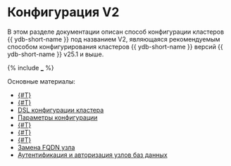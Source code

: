 # Конфигурация V2

В этом разделе документации описан способ конфигурации кластеров {{ ydb-short-name }} под названием V2, являющаяся рекомендуемым способом конфигурирования кластеров {{ ydb-short-name }} версий {{ ydb-short-name }} v25.1 и выше.

{% include [_](../_includes/configuration-version-note.md) %}

Основные материалы:

- [{#T}](config-overview.md)
- [{#T}](update-config.md)
- [DSL конфигурации кластера](dynamic-config-selectors.md)
- [Параметры конфигурации](config-settings.md)
- [{#T}](cluster-expansion.md)
- [{#T}](state-storage-move.md)
- [{#T}](static-group-move.md)
- [Замена FQDN узла](replacing-nodes.md)
- [Аутентификация и авторизация узлов баз данных](node-authorization.md)